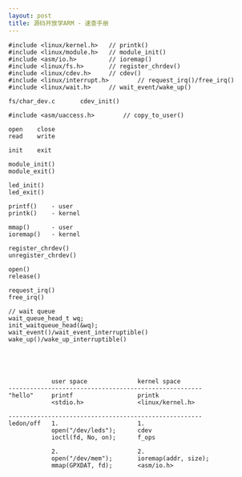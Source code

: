 ```yaml
---
layout: post
title: 源码开放学ARM - 速查手册
---
```



	#include <linux/kernel.h>	// printk()
	#include <linux/module.h>	// module_init()
	#include <asm/io.h>			// ioremap()
	#include <linux/fs.h>		// register_chrdev()
	#include <linux/cdev.h>		// cdev()
	#include <linux/interrupt.h>		// request_irq()/free_irq()
	#include <linux/wait.h>		// wait_event/wake_up()

	fs/char_dev.c		cdev_init() 

	#include <asm/uaccess.h>		// copy_to_user()

	open	close
	read	write

	init	exit

	module_init()
	module_exit()

	led_init()
	led_exit()

	printf()	- user
	printk()	- kernel

	mmap()		- user
	ioremap()	- kernel

	register_chrdev()
	unregister_chrdev()

	open()
	release()

	request_irq()
	free_irq()

	// wait queue
	wait_queue_head_t wq;
	init_waitqueue_head(&wq);
	wait_event()/wait_event_interruptible()
	wake_up()/wake_up_interruptible()





				user space				kernel space
	------------------------------------------------------
	"hello"		printf					printk
				<stdio.h>				<linux/kernel.h>

	------------------------------------------------------
	ledon/off	1.						1.
				open("/dev/leds");		cdev
				ioctl(fd, No, on);		f_ops

				2.						2.
				open("/dev/mem");		ioremap(addr, size);
				mmap(GPXDAT, fd);		<asm/io.h>

